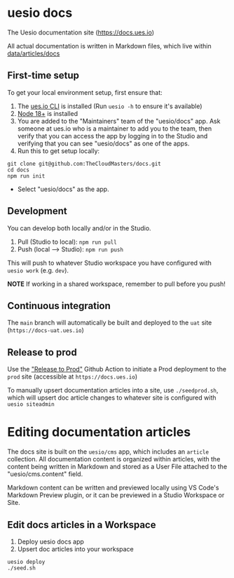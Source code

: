 # uesio docs

The Uesio documentation site (https://docs.ues.io)

All actual documentation is written in Markdown files, which live within [data/articles/docs](./data/articles/docs/)

## First-time setup

To get your local environment setup, first ensure that:

1. The [ues.io CLI](https://docs.ues.io/using-the-cli) is installed (Run `uesio -h` to ensure it's available)
2. [Node 18+](https://nodejs.org/en/download) is installed
3. You are added to the "Maintainers" team of the "uesio/docs" app. Ask someone at ues.io who is a maintainer to add you to the team, then verify that you can access the app by logging in to the Studio and verifying that you can see "uesio/docs" as one of the apps.
4. Run this to get setup locally:

```
git clone git@github.com:TheCloudMasters/docs.git
cd docs
npm run init
```

-   Select "uesio/docs" as the app.

## Development

You can develop both locally and/or in the Studio.

1. Pull (Studio to local): `npm run pull`
2. Push (local --> Studio): `npm run push`

This will push to whatever Studio workspace you have configured with `uesio work` (e.g. `dev`).

**NOTE** If working in a shared workspace, remember to pull before you push!

## Continuous integration

The `main` branch will automatically be built and deployed to the `uat` site (`https://docs-uat.ues.io`)

## Release to prod

Use the ["Release to Prod"](./github/workflows/release.yaml) Github Action to initiate a Prod deployment to the `prod` site (accessible at `https://docs.ues.io`)

To manually upsert documentation articles into a site, use `./seedprod.sh`, which will upsert doc article changes to whatever site is configured with `uesio siteadmin`

# Editing documentation articles

The docs site is built on the `uesio/cms` app, which includes an `article` collection. All documentation content is organized within articles, with the content being written in Markdown and stored as a User File attached to the "uesio/cms.content" field.

Markdown content can be written and previewed locally using VS Code's Markdown Preview plugin, or it can be previewed in a Studio Workspace or Site.

## Edit docs articles in a Workspace

1. Deploy uesio docs app
2. Upsert doc articles into your workspace

```
uesio deploy
./seed.sh
```
